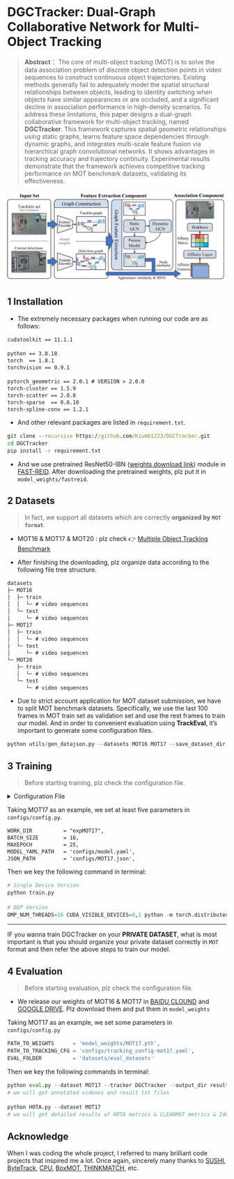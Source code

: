 # DGCTracker: Dual-Graph Collaborative Network for Multi-Object Tracking

> **Abstract**： The core of multi-object tracking (MOT) is to solve the data association problem of discrete object detection points in video sequences to construct continuous object trajectories. Existing methods generally fail to adequately model the spatial structural relationships between objects, leading to identity switching when objects have similar appearances or are occluded, and a significant decline in association performance in high-density scenarios. To address these limitations, this paper designs a dual-graph collaborative framework for multi-object tracking, named **DGCTracker**. This framework captures spatial geometric relationships using static graphs, learns feature space dependencies through dynamic graphs, and integrates multi-scale feature fusion via hierarchical graph convolutional networks. It shows advantages in tracking accuracy and trajectory continuity. Experimental results demonstrate that the framework achieves competitive tracking performance on MOT benchmark datasets, validating its effectiveness.

![overviewoftheproposedtrackingmethod](./.asserts/overviewoftheproposedtrackingmethod.png)

## 1 Installation

- The extremely necessary packages when running our code are as follows:

```
cudatoolkit == 11.1.1

python == 3.8.18 
torch  == 1.8.1
torchvision == 0.9.1

pytorch_geometric == 2.0.1 # VERSION > 2.0.0 
torch-cluster == 1.5.9
torch-scatter == 2.0.8    
torch-sparse  == 0.6.10 
torch-spline-conv == 1.2.1  
```

* And other relevant packages are listed in `requirement.txt`.

```cmd
git clone --recursive https://github.com/Kiumb1223/DGCTracker.git
cd DGCTracker
pip install -r requirement.txt
```

- And we use pretrained ResNet50-IBN ([weights download link](https://github.com/JDAI-CV/fast-reid/releases/download/v0.1.1/market_bot_R50-ibn.pth)) module in [FAST-REID](https://github.com/JDAI-CV/fast-reid.git). After downloading the pretrained weights, plz put it in `model_weights/fastreid`.

## 2 Datasets

> In fact, we support all datasets which are correctly **organized by `MOT format`**.

- MOT16 & MOT17 & MOT20 : plz check :point_right: ​[Multiple Object Tracking Benchmark](https://motchallenge.net/)

- After finishing the downloading, plz organize data according to the following file tree structure.

```
datasets
├─ MOT16
│  ├─ train
│  │  └─ # video sequences 
│  └─ test
│     └─ # video sequences 
├─ MOT17
│  ├─ train
│  │  └─ # video sequences 
│  └─ test
│     └─ # video sequences 
└─ MOT20
   ├─ train
   │  └─ # video sequences 
   └─ test
      └─ # video sequences 
```

- Due to strict account application for MOT dataset submission, we have to split MOT benchmark datasets. Specifically, we use the last 100 frames in MOT train set as validation set and use the rest frames to train our model. And in order to convenient evaluation using **TrackEval**, it’s important to generate some configuration files.

```python  
python utils/gen_datajson.py --datasets MOT16 MOT17 --save_dataset_dir datasets\eval_datasets --save_json_dir configs
```

## 3 Training

>  Before starting training, plz check the configuration file.

<details>
    <summary>Configuration File</summary>
   <h3> Some Parameter Description in configs/config.py </h3>

    - `WORK_DIR`: Specify your experimental path.
    - `MODEL_YAML_PATH`: Specify your model YAML path, which contains information about model structure.
    - `DATA_DIR`: Specify the root directory of the dataset.
    - `JSON_PATH`: Specify the JSON file path for a specific dataset
</details>

Taking MOT17 as an example, we set at least five parameters in `configs/config.py`.

```
WORK_DIR          = "expMOT17",
BATCH_SIZE        = 16,
MAXEPOCH          = 25,
MODEL_YAML_PATH   = 'configs/model.yaml',
JSON_PATH         = 'configs/MOT17.json',
```

Then we key the following command in terminal:

```python
# Single Device Version
python train.py

# DDP Version
OMP_NUM_THREADS=16 CUDA_VISIBLE_DEVICES=0,1 python -m torch.distributed.launch --nproc_per_node=2 train_ddp.py
```

---

IF you wanna train DGCTracker on your **PRIVATE DATASET**, what is most important is that you should organize your private dataset correctly in `MOT` format and then refer the above steps to train our model.

## 4 Evaluation

> Before starting evaluation, plz check the configuration file.

- We release our weights of MOT16 & MOT17 in [BAIDU CLOUND](https://pan.baidu.com/s/17AHaxQE45WFa0489LScj4Q?pwd=3ptt) and [GOOGLE DRIVE](https://drive.google.com/drive/folders/1nUsaBY0uhdhtOEvuMTeI9qynQtHlj-4u?usp=drive_link). Plz download them and put them in `model_weights`

Taking MOT17 as an example, we set some parameters in `configs/config.py`

```python
PATH_TO_WEIGHTS    	 = 'model_weights/MOT17.pth',
PATH_TO_TRACKING_CFG = 'configs/tracking_config-mot17.yaml',
EVAL_FOLDER        	 = 'datasets/eval_datasets'
```

Then we key the following commands in terminal:

```python
python eval.py --dataset MOT17 --tracker DGCTracker --output_dir result
# we will get annotated videoes and result txt files

python HOTA.py --dataset MOT17
# we will get detailed results of HOTA metrics & CLEARMOT metrics & Identity metrics
```

## Acknowledge

When I was coding the whole project, I referred to many brilliant code projects that inspired me a lot. Once again, sincerely many thanks to [SUSHI](https://github.com/dvl-tum/SUSHI.git), [ByteTrack](https://github.com/ifzhang/ByteTrack.git), [CPU](https://github.com/serend1p1ty/core-pytorch-utils.git), [BoxMOT](https://github.com/mikel-brostrom/boxmot.git), [THINKMATCH](https://github.com/Thinklab-SJTU/ThinkMatch.git),  etc. 

















